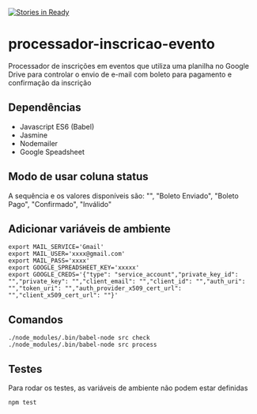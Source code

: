 [![Stories in Ready](https://badge.waffle.io/lpirola/processador-inscricao-evento.png?label=ready&title=Ready)](https://waffle.io/lpirola/processador-inscricao-evento)
# processador-inscricao-evento
Processador de inscrições em eventos que utiliza uma planilha no Google Drive para controlar o envio de e-mail com boleto para pagamento e confirmação da inscrição

## Dependências

* Javascript ES6 (Babel)
* Jasmine
* Nodemailer
* Google Speadsheet

## Modo de usar coluna status

A sequência e os valores disponíveis são: "", "Boleto Enviado", "Boleto Pago", "Confirmado", "Inválido"

## Adicionar variáveis de ambiente

```
export MAIL_SERVICE='Gmail'
export MAIL_USER='xxxx@gmail.com'
export MAIL_PASS='xxxx'
export GOOGLE_SPREADSHEET_KEY='xxxxx'
export GOOGLE_CREDS='{"type": "service_account","private_key_id": "","private_key": "","client_email": "","client_id": "","auth_uri": "","token_uri": "","auth_provider_x509_cert_url": "","client_x509_cert_url": ""}'
```

## Comandos

```
./node_modules/.bin/babel-node src check
./node_modules/.bin/babel-node src process
```

## Testes

Para rodar os testes, as variáveis de ambiente não podem estar definidas

```
npm test
```
